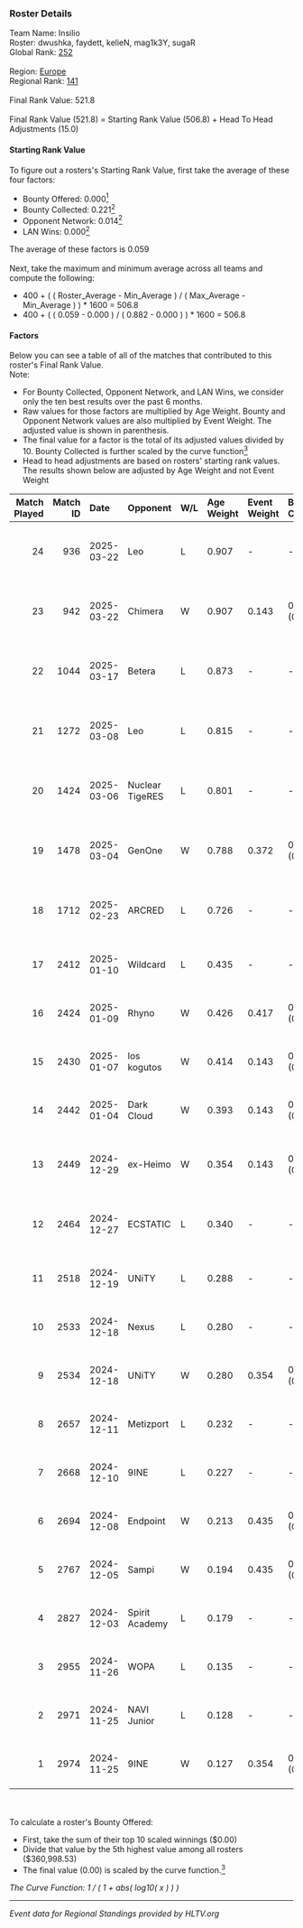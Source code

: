 ### Roster Details<br />
Team Name: Insilio<br />
Roster: dwushka, faydett, kelieN, mag1k3Y, sugaR<br />
Global Rank: [252](../../standings_global_2025_05_05.md)<br />
<br />
Region: [Europe]( ../../standings_europe_2025_05_05.md)<br />
Regional Rank: [141]( ../../standings_europe_2025_05_05.md)<br />
<br />
Final Rank Value:  521.8<br />
<br />
Final Rank Value (521.8) = Starting Rank Value (506.8) + Head To Head Adjustments (15.0)<br />

#### Starting Rank Value<br />
To figure out a rosters's Starting Rank Value, first take the average of these four factors:<br />
- Bounty Offered: 0.000[<sup>1</sup>](#table2)
- Bounty Collected: 0.221[<sup>2</sup>](#table1)
- Opponent Network: 0.014[<sup>2</sup>](#table1)
- LAN Wins: 0.000[<sup>2</sup>](#table1)

The average of these factors is 0.059<br />
<br />
Next, take the maximum and minimum average across all teams and compute the following:<br />
- 400 + ( ( Roster_Average - Min_Average ) / ( Max_Average - Min_Average ) ) * 1600 = 506.8
- 400 + ( ( 0.059 - 0.000 ) / ( 0.882 - 0.000 ) ) * 1600 = 506.8


#### Factors<br />
Below you can see a table of all of the matches that contributed to this roster's Final Rank Value.<br />
Note:<br />

- For Bounty Collected, Opponent Network, and LAN Wins, we consider only the ten best results over the past 6 months.
- Raw values for those factors are multiplied by Age Weight. Bounty and Opponent Network values are also multiplied by Event Weight. The adjusted value is shown in parenthesis.
- The final value for a factor is the total of its adjusted values divided by 10. Bounty Collected is further scaled by the curve function[<sup>3</sup>](#curveFunction)
- Head to head adjustments are based on rosters' starting rank values. The results shown below are adjusted by Age Weight and not Event Weight
<span id="table1"></span><br />


| Match Played | Match ID | Date       | Opponent        | W/L | Age Weight | Event Weight | Bounty Collected | Opponent Network | LAN Wins  | H2H Adj. | Roster                                        |
| -: | -: | :- | :- | :- | :- | :- | :- | :- | :- | -: | :- |
|           24 |      936 | 2025-03-22 | Leo             | L   | 0.907      | -            | -                | -                | -         |    -7.66 | dwushka, faydett, kelieN, mag1k3Y, sugaR      |
|           23 |      942 | 2025-03-22 | Chimera         | W   | 0.907      | 0.143        | 0.004 (0.001)    | 0.247 (0.032)    | 0 (0.000) |    18.66 | dwushka, faydett, kelieN, mag1k3Y, sugaR      |
|           22 |     1044 | 2025-03-17 | Betera          | L   | 0.873      | -            | -                | -                | -         |   -18.37 | dwushka, faydett, kelieN, mag1k3Y, sugaR      |
|           21 |     1272 | 2025-03-08 | Leo             | L   | 0.815      | -            | -                | -                | -         |    -7.37 | dwushka, faydett, kelieN, mag1k3Y, sugaR      |
|           20 |     1424 | 2025-03-06 | Nuclear TigeRES | L   | 0.801      | -            | -                | -                | -         |   -13.03 | dwushka, faydett, kelieN, mag1k3Y, sugaR      |
|           19 |     1478 | 2025-03-04 | GenOne          | W   | 0.788      | 0.372        | 0.002 (0.001)    | 0.230 (0.068)    | 0 (0.000) |    16.57 | dwushka, faydett, kelieN, mag1k3Y, sugaR      |
|           18 |     1712 | 2025-02-23 | ARCRED          | L   | 0.726      | -            | -                | -                | -         |   -12.54 | dwushka, faydett, kelieN, mag1k3Y, sugaR      |
|           17 |     2412 | 2025-01-10 | Wildcard        | L   | 0.435      | -            | -                | -                | -         |    -0.74 | dwushka, faydett, kelieN, mo0N, sugaR         |
|           16 |     2424 | 2025-01-09 | Rhyno           | W   | 0.426      | 0.417        | 0.003 (0.000)    | 0.071 (0.013)    | 0 (0.000) |     8.59 | dwushka, faydett, kelieN, mo0N, sugaR         |
|           15 |     2430 | 2025-01-07 | los kogutos     | W   | 0.414      | 0.143        | 0.000 (0.000)    | 0.038 (0.002)    | 0 (0.000) |     5.63 | dwushka, faydett, kelieN, mo0N, sugaR         |
|           14 |     2442 | 2025-01-04 | Dark Cloud      | W   | 0.393      | 0.143        | 0.004 (0.000)    | 0.106 (0.006)    | 0 (0.000) |     8.20 | dwushka, faydett, kelieN, mo0N, sugaR         |
|           13 |     2449 | 2024-12-29 | ex-Heimo        | W   | 0.354      | 0.143        | 0.002 (0.000)    | 0.096 (0.005)    | 0 (0.000) |     7.20 | dwushka, faydett, kelieN, Pumpkin66, sugaR    |
|           12 |     2464 | 2024-12-27 | ECSTATIC        | L   | 0.340      | -            | -                | -                | -         |    -1.25 | dwushka, faydett, kelieN, Pumpkin66, sugaR    |
|           11 |     2518 | 2024-12-19 | UNiTY           | L   | 0.288      | -            | -                | -                | -         |    -2.06 | faydett, kelieN, sugaR, tasman, z3ndeR        |
|           10 |     2533 | 2024-12-18 | Nexus           | L   | 0.280      | -            | -                | -                | -         |    -0.64 | faydett, iDISBALANCE, kelieN, sugaR, yiksrezo |
|            9 |     2534 | 2024-12-18 | UNiTY           | W   | 0.280      | 0.354        | 0.007 (0.001)    | 0.117 (0.012)    | 0 (0.000) |     6.87 | faydett, iDISBALANCE, kelieN, sugaR, yiksrezo |
|            8 |     2657 | 2024-12-11 | Metizport       | L   | 0.232      | -            | -                | -                | -         |    -0.62 | faydett, FpSSS, kelieN, Pipw, sugaR           |
|            7 |     2668 | 2024-12-10 | 9INE            | L   | 0.227      | -            | -                | -                | -         |    -0.73 | faydett, FpSSS, kelieN, Pipw, sugaR           |
|            6 |     2694 | 2024-12-08 | Endpoint        | W   | 0.213      | 0.435        | 0.002 (0.000)    | 0.039 (0.004)    | 0 (0.000) |     4.37 | faydett, FpSSS, kelieN, Pipw, sugaR           |
|            5 |     2767 | 2024-12-05 | Sampi           | W   | 0.194      | 0.435        | 0.002 (0.000)    | 0.012 (0.001)    | 0 (0.000) |     3.83 | faydett, FpSSS, kelieN, Pipw, sugaR           |
|            4 |     2827 | 2024-12-03 | Spirit Academy  | L   | 0.179      | -            | -                | -                | -         |    -0.82 | faydett, FpSSS, kelieN, Pipw, sugaR           |
|            3 |     2955 | 2024-11-26 | WOPA            | L   | 0.135      | -            | -                | -                | -         |    -1.23 | faydett, FpSSS, kelieN, Pipw, sugaR           |
|            2 |     2971 | 2024-11-25 | NAVI Junior     | L   | 0.128      | -            | -                | -                | -         |    -0.11 | faydett, FpSSS, kelieN, Pipw, sugaR           |
|            1 |     2974 | 2024-11-25 | 9INE            | W   | 0.127      | 0.354        | 0.000 (0.000)    | 0.001 (0.000)    | 0 (0.000) |     2.27 | faydett, FpSSS, kelieN, Pipw, sugaR           |

<br />
<span id="table2"></span><br />
To calculate a roster's Bounty Offered:<br />

- First, take the sum of their top 10 scaled winnings ($0.00)
- Divide that value by the 5th highest value among all rosters ($360,998.53)
- The final value (0.00) is scaled by the curve function.[<sup>3</sup>](#curveFunction)

<span id="curveFunction"></span>_The Curve Function: 1 / ( 1 + abs( log10( x ) ) )_<br />

---
_Event data for Regional Standings provided by HLTV.org_<br />
